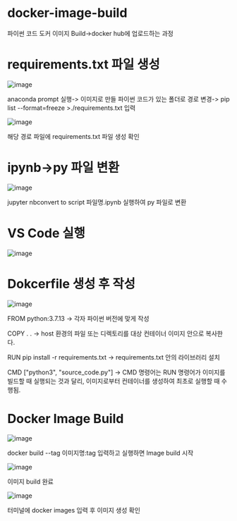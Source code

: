 # docker-image-build

파이썬 코드 도커 이미지 Build->docker hub에 업로드하는 과정


# requirements.txt 파일 생성

![image](https://user-images.githubusercontent.com/104436260/199645847-0db467b4-77eb-4d53-b17b-5b31a6971499.png)

 anaconda prompt 실행-> 이미지로 만들 파이썬 코드가 있는 폴더로 경로 변경-> pip list --format=freeze >./requirements.txt 입력
 
 
 ![image](https://user-images.githubusercontent.com/104436260/199646236-5fef0820-8222-465f-96c3-63641b4675c8.png)
 
 해당 경로 파일에 requirements.txt 파일 생성 확인
 
 # ipynb->py 파일 변환
 
 ![image](https://user-images.githubusercontent.com/104436260/199646597-0b15b82a-d637-4a70-9644-ef447f594556.png)
 
 jupyter nbconvert to script 파일명.ipynb 실행하여 py 파일로 변환
 
 # VS Code 실행
 
![image](https://user-images.githubusercontent.com/104436260/199646963-38f39ced-3cb6-4b9f-a950-8073083fe236.png)
 
 # Dokcerfile 생성 후 작성
 
 ![image](https://user-images.githubusercontent.com/104436260/199647900-3f31b7b3-c2c6-4fce-b787-99396a07d5dd.png)
 
 FROM python:3.7.13 -> 각자 파이썬 버전에 맞게 작성
 
 COPY . . -> host 환경의 파일 또는 디렉토리를 대상 컨테이너 이미지 안으로 복사한다.
 
 RUN pip install -r requirements.txt -> requirements.txt 안의 라이브러리 설치
 
 CMD ["python3", "source_code.py"] -> CMD 명령어는 RUN 명령어가 이미지를 빌드할 때 실행되는 것과 달리, 이미지로부터 컨테이너를 생성하여 최초로 실행할 때 수행됨.
 
 # Docker Image Build
 
![image](https://user-images.githubusercontent.com/104436260/199650079-981b12d6-ea42-4796-b6bc-918886f5972e.png)
 
 docker build --tag 이미지명:tag 입력하고 실행하면 Image build 시작

![image](https://user-images.githubusercontent.com/104436260/199652311-4ed0e972-dd2d-4abd-a11e-b09d87dc012c.png)

이미지 build 완료

![image](https://user-images.githubusercontent.com/104436260/199652391-c3dbb9f8-dc52-45b5-a1e6-ee1c18a138c8.png)

터미널에 docker images 입력 후 이미지 생성 확인
